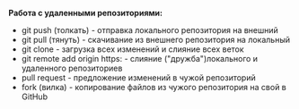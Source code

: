 **Работа с удаленными репозиториями:**

* git push (толкать) - отправка локального репозитория на внешний
* git pull (тянуть) - скачивание из внешнего репозитория на локальный 
* git clone - загрузка всех изменений и слияние всех веток 
* git remote add origin https: - слияние ("дружба")локального и удаленного репозиториев
* pull request - предложение изменений в чужой репозиторий
* fork (вилка) - копирование файлов из чужого репозитория на свой в GitHub

